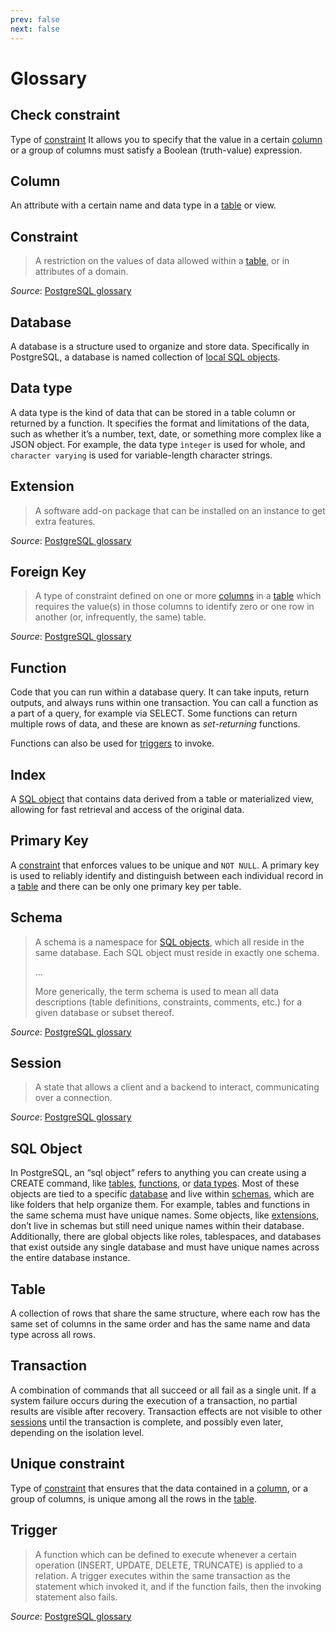 ```yaml
---
prev: false
next: false
---
```


# Glossary

## Check constraint

Type of [constraint](#constraint) It allows you to specify that the value in a certain [column](#column) or a group of columns must satisfy a Boolean (truth-value) expression.

## Column

An attribute with a certain name and data type in a [table](#table) or view.

## Constraint

> A restriction on the values of data allowed within a [table](#table), or in attributes of a domain.

*Source*: [PostgreSQL glossary](https://www.postgresql.org/docs/current/glossary.html#GLOSSARY-CONSTRAINT)

## Database

A database is a structure used to organize and store data. Specifically in PostgreSQL, a database is named collection of [local SQL objects](#sql-object).

## Data type

A data type is the kind of data that can be stored in a table column or returned by a function. It specifies the format and limitations of the data, such as whether it’s a number, text, date, or something more complex like a JSON object. For example, the data type `ìnteger` is used for whole, and `character varying` is used for variable-length character strings.

## Extension

> A software add-on package that can be installed on an instance to get extra features.

*Source*: [PostgreSQL glossary](https://www.postgresql.org/docs/current/glossary.html#GLOSSARY-DATABASE)

## Foreign Key

> A type of constraint defined on one or more [columns](#column) in a [table](#table) which requires the value(s) in those columns to identify zero or one row in another (or, infrequently, the same) table.

*Source*: [PostgreSQL glossary](https://www.postgresql.org/docs/current/glossary.html#GLOSSARY-FOREIGN-KEY)

## Function

Code that you can run within a database query. It can take inputs, return outputs, and always runs within one transaction. You can call a function as a part of a query, for example via SELECT. Some functions can return multiple rows of data, and these are known as *set-returning* functions.

Functions can also be used for [triggers](#trigger) to invoke.

## Index

A [SQL object](#sql-object) that contains data derived from a table or materialized view, allowing for fast retrieval and access of the original data.

## Primary Key

A [constraint](#constraint) that enforces values to be unique and `NOT NULL`.
A primary key is used to reliably identify and distinguish between each individual record in a [table](#table) and there can be only one primary key per table.

## Schema

> A schema is a namespace for [SQL objects](#sql-object), which all reside in the same database. Each SQL object must reside in exactly one schema.
>
> ...
>
> More generically, the term schema is used to mean all data descriptions (table definitions, constraints, comments, etc.) for a given database or subset thereof.

*Source*: [PostgreSQL glossary](https://www.postgresql.org/docs/current/glossary.html#GLOSSARY-SCHEMA)

## Session

> A state that allows a client and a backend to interact, communicating over a connection.

*Source*: [PostgreSQL glossary](https://www.postgresql.org/docs/current/glossary.html#GLOSSARY-SESSION)

## SQL Object

In PostgreSQL, an “sql object” refers to anything you can create using a CREATE command, like [tables](#table), [functions](#function), or [data types](#function). Most of these objects are tied to a specific [database](#database) and live within [schemas](#schema), which are like folders that help organize them. For example, tables and functions in the same schema must have unique names. Some objects, like [extensions](#extension), don’t live in schemas but still need unique names within their database. Additionally, there are global objects like roles, tablespaces, and databases that exist outside any single database and must have unique names across the entire database instance.

## Table

A collection of rows that share the same structure, where each row has the same set of columns in the same order and has the same name and data type across all rows.

## Transaction

A combination of commands that all succeed or all fail as a single unit. If a system failure occurs during the execution of a transaction, no partial results are visible after recovery. Transaction effects are not visible to other [sessions](#session) until the transaction is complete, and possibly even later, depending on the isolation level.

## Unique constraint

Type of [constraint](#constraint) that ensures that the data contained in a [column](#column), or a group of columns, is unique among all the rows in the [table](#table).

## Trigger

> A function which can be defined to execute whenever a certain operation (INSERT, UPDATE, DELETE, TRUNCATE) is applied to a relation. A trigger executes within the same transaction as the statement which invoked it, and if the function fails, then the invoking statement also fails.

*Source*: [PostgreSQL glossary](https://www.postgresql.org/docs/current/glossary.html#GLOSSARY-TRIGGER)
